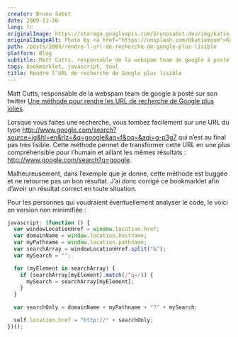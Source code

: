 ```yaml
---
creator: Bruno Sabot
date: 2009-11-30
lang: fr
originalImage: https://storage.googleapis.com/brunosabot.dev/img/katie-moum-3FVeCbX6OrY-unsplash.jpeg
originalImageAlt: Photo by <a href="https://unsplash.com/@katiemoum">Katie Moum</a> on <a href="https://unsplash.com">Unsplash</a>.
path: /posts/2009/rendre-l-url-de-recherche-de-google-plus-lisible
platform: Blog
subtitle: Matt Cutts, responsable de la webspam team de google à posté sur son twitter Une méthode pour rendre les URL de recherche de Google plus jolies.
tags: bookmarklet, javascript, tool
title: Rendre l’URL de recherche de Google plus lisible
---
```


Matt Cutts, responsable de la webspam team de google à posté sur son twitter [Une méthode pour rendre les URL de recherche de Google plus jolies](http://twitter.com/mattcutts/status/6188628631).

Lorsque vous faites une recherche, vous tombez facilement sur une URL du type http://www.google.com/search?source=ig&hl=en&rlz=&q=google&aq=f&oq=&aqi=g-p3g7 qui n’est au final pas très lisible. Cette méthode permet de transformer cette URL en une plus compréhensible pour l’humain et aillant les mêmes résultats : http://www.google.com/search?q=google.

Malheureusement, dans l’exemple que je donne, cette méthode est buggée et ne retourne pas un bon résultat. J’ai donc corrigé ce bookmarklet afin d’avoir un résultat correct en toute situation.

Pour les personnes qui voudraient éventuellement analyser le code, le voici en version non minimifiée :

```javascript
javascript: (function () {
  var windowLocationHref = window.location.href;
  var domainName = window.location.hostname;
  var myPathname = window.location.pathname;
  var searchArray = windowLocationHref.split("&");
  var mySearch = "";

  for (myElement in searchArray) {
    if (searchArray[myElement].match(/^q=/)) {
      mySearch = searchArray[myElement];
    }
  }

  var searchOnly = domainName + myPathname + "?" + mySearch;

  self.location.href = "http://" + searchOnly;
})();
```
